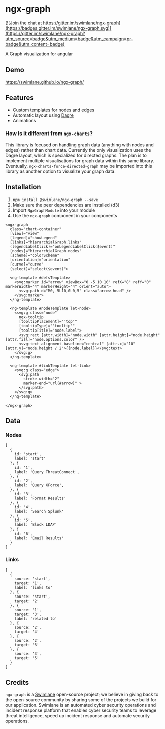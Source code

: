 # ngx-graph

[![Join the chat at https://gitter.im/swimlane/ngx-graph](https://badges.gitter.im/swimlane/ngx-graph.svg)](https://gitter.im/swimlane/ngx-graph?utm_source=badge&utm_medium=badge&utm_campaign=pr-badge&utm_content=badge)

A Graph visualization for angular

## Demo
https://swimlane.github.io/ngx-graph/

## Features
* Custom templates for nodes and edges
* Automatic layout using [Dagre](https://github.com/cpettitt/dagre)
* Animations

### How is it different from `ngx-charts`?
This library is focused on handling graph data (anything with nodes and edges) rather than chart data.  Currently the only visualization uses the Dagre layout, which is specialized for directed graphs.  The plan is to implement multiple visualisations for graph data within this same library.  Eventually, `ngx-charts-force-directed-graph` may be imported into this library as another option to visualize your graph data.

## Installation
1. `npm install @swimlane/ngx-graph --save`
2. Make sure the peer dependencies are installed (d3)
3. Import `NgxGraphModule` into your module
4. Use the `ngx-graph` component in your components
```
<ngx-graph
  class="chart-container"
  [view]="view"
  [legend]="showLegend"
  [links]="hierarchialGraph.links"
  (legendLabelClick)="onLegendLabelClick($event)"
  [nodes]="hierarchialGraph.nodes"
  [scheme]="colorScheme"
  [orientation]="orientation"
  [curve]="curve"
  (select)="select($event)">

  <ng-template #defsTemplate>
    <svg:marker id="arrow" viewBox="0 -5 10 10" refX="8" refY="0" markerWidth="4" markerHeight="4" orient="auto">
      <svg:path d="M0,-5L10,0L0,5" class="arrow-head" />
    </svg:marker>
  </ng-template>

  <ng-template #nodeTemplate let-node>
    <svg:g class="node"
      ngx-tooltip
      [tooltipPlacement]="'top'"
      [tooltipType]="'tooltip'"
      [tooltipTitle]="node.label">
      <svg:rect [attr.width]="node.width" [attr.height]="node.height" [attr.fill]="node.options.color" />
      <svg:text alignment-baseline="central" [attr.x]="10" [attr.y]="node.height / 2">{{node.label}}</svg:text>
    </svg:g>
  </ng-template>

  <ng-template #linkTemplate let-link>
    <svg:g class="edge">
      <svg:path
        stroke-width="2"
        marker-end="url(#arrow)" >
      </svg:path>
    </svg:g>
  </ng-template>

</ngx-graph>
```

## Data

### Nodes
```
[
  {
    id: 'start',
    label: 'start'
  }, {
    id: '1',
    label: 'Query ThreatConnect',
  }, {
    id: '2',
    label: 'Query XForce',
  }, {
    id: '3',
    label: 'Format Results'
  }, {
    id: '4',
    label: 'Search Splunk'
  }, {
    id: '5',
    label: 'Block LDAP'
  }, {
    id: '6',
    label: 'Email Results'
  }
]
```

### Links
```
[
  {
    source: 'start',
    target: '1',
    label: 'links to'
  }, {
    source: 'start',
    target: '2'
  }, {
    source: '1',
    target: '3',
    label: 'related to'
  }, {
    source: '2',
    target: '4'
  }, {
    source: '2',
    target: '6'
  }, {
    source: '3',
    target: '5'
  }
]
```


## Credits
`ngx-graph` is a [Swimlane](http://swimlane.com) open-source project; we believe in giving back to the open-source community by sharing some of the projects we build for our application. Swimlane is an automated cyber security operations and incident response platform that enables cyber security teams to leverage threat intelligence, speed up incident response and automate security operations.
